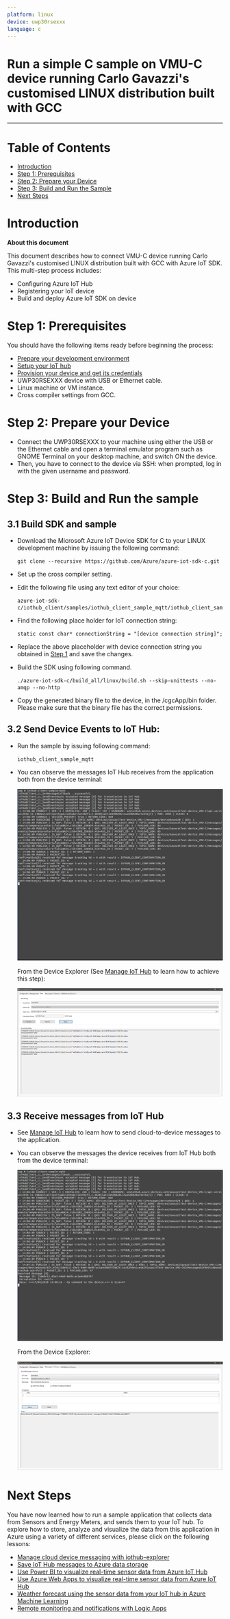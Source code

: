 ```yaml
---
platform: linux
device: uwp30rsexxx
language: c
---
```


Run a simple C sample on VMU-C device running Carlo Gavazzi's customised LINUX distribution built with GCC
===
---

# Table of Contents

-   [Introduction](#Introduction)
-   [Step 1: Prerequisites](#Prerequisites)
-   [Step 2: Prepare your Device](#PrepareDevice)
-   [Step 3: Build and Run the Sample](#Build)
-   [Next Steps](#NextSteps)

<a name="Introduction"></a>
# Introduction

**About this document**

This document describes how to connect VMU-C device running Carlo Gavazzi's customised LINUX distribution built with GCC with Azure IoT SDK. This multi-step process includes:
-   Configuring Azure IoT Hub
-   Registering your IoT device
-   Build and deploy Azure IoT SDK on device

<a name="Prerequisites"></a>
# Step 1: Prerequisites

You should have the following items ready before beginning the process:

-   [Prepare your development environment][setup-devbox-linux]
-   [Setup your IoT hub][lnk-setup-iot-hub]
-   [Provision your device and get its credentials][lnk-manage-iot-hub]
-   UWP30RSEXXX device with USB or Ethernet cable.
-   Linux machine or VM instance.
-   Cross compiler settings from GCC.

<a name="PrepareDevice"></a>
# Step 2: Prepare your Device

-   Connect the UWP30RSEXXX to your machine using either the USB or the Ethernet cable and open a terminal emulator program such as GNOME Terminal on your desktop machine, and switch ON the device.
-   Then, you have to connect to the device via SSH: when prompted, log in with the given username and password.

<a name="Build"></a>
# Step 3: Build and Run the sample

<a name="Load"></a>
## 3.1 Build SDK and sample

-   Download the Microsoft Azure IoT Device SDK for C to your LINUX development machine by issuing the following command:

        git clone --recursive https://github.com/Azure/azure-iot-sdk-c.git

-   Set up the cross compiler setting.

-   Edit the following file using any text editor of your choice:

        azure-iot-sdk-c/iothub_client/samples/iothub_client_sample_mqtt/iothub_client_sample_mqtt.c

-   Find the following place holder for IoT connection string:

        static const char* connectionString = "[device connection string]";

-   Replace the above placeholder with device connection string you obtained in [Step 1](#Prerequisites) and save the changes.

-   Build the SDK using following command.

        ./azure-iot-sdk-c/build_all/linux/build.sh --skip-unittests --no-amqp --no-http

-   Copy the generated binary file to the device, in the /cgcApp/bin folder. Please make sure that the binary file has the correct permissions.

## 3.2 Send Device Events to IoT Hub:

-   Run the sample by issuing following command:

        iothub_client_sample_mqtt

-   You can observe the messages IoT Hub receives from the application both from the device terminal:

    ![application output](media/carlo-gavazzi-uwp30rsexxx/datasend_term.png)

    From the Device Explorer (See [Manage IoT Hub][lnk-manage-iot-hub] to learn how to achieve this step):

    ![application output](media/carlo-gavazzi-uwp30rsexxx/datasend_exp.png)

## 3.3 Receive messages from IoT Hub

-   See [Manage IoT Hub][lnk-manage-iot-hub] to learn how to send cloud-to-device messages to the application.

-   You can observe the messages the device receives from IoT Hub both from the device terminal:

    ![application output](media/carlo-gavazzi-uwp30rsexxx/datarec_term.png)

    From the Device Explorer:

    ![application output](media/carlo-gavazzi-uwp30rsexxx/datarec_exp.png)

<a name="NextSteps"></a>
# Next Steps

You have now learned how to run a sample application that collects data from Sensors and Energy Meters, and sends them to your IoT hub. To explore how to store, analyze and visualize the data from this application in Azure using a variety of different services, please click on the following lessons:

-   [Manage cloud device messaging with iothub-explorer]
-   [Save IoT Hub messages to Azure data storage]
-   [Use Power BI to visualize real-time sensor data from Azure IoT Hub]
-   [Use Azure Web Apps to visualize real-time sensor data from Azure IoT Hub]
-   [Weather forecast using the sensor data from your IoT hub in Azure Machine Learning]
-   [Remote monitoring and notifications with Logic Apps]   

[Manage cloud device messaging with iothub-explorer]: https://docs.microsoft.com/en-us/azure/iot-hub/iot-hub-explorer-cloud-device-messaging
[Save IoT Hub messages to Azure data storage]: https://docs.microsoft.com/en-us/azure/iot-hub/iot-hub-store-data-in-azure-table-storage
[Use Power BI to visualize real-time sensor data from Azure IoT Hub]: https://docs.microsoft.com/en-us/azure/iot-hub/iot-hub-live-data-visualization-in-power-bi
[Use Azure Web Apps to visualize real-time sensor data from Azure IoT Hub]: https://docs.microsoft.com/en-us/azure/iot-hub/iot-hub-live-data-visualization-in-web-apps
[Weather forecast using the sensor data from your IoT hub in Azure Machine Learning]: https://docs.microsoft.com/en-us/azure/iot-hub/iot-hub-weather-forecast-machine-learning
[Remote monitoring and notifications with Logic Apps]: https://docs.microsoft.com/en-us/azure/iot-hub/iot-hub-monitoring-notifications-with-azure-logic-apps
[setup-devbox-linux]: https://github.com/Azure/azure-iot-sdk-c/blob/master/doc/devbox_setup.md
[lnk-setup-iot-hub]: ../setup_iothub.md
[lnk-manage-iot-hub]: ../manage_iot_hub.md


